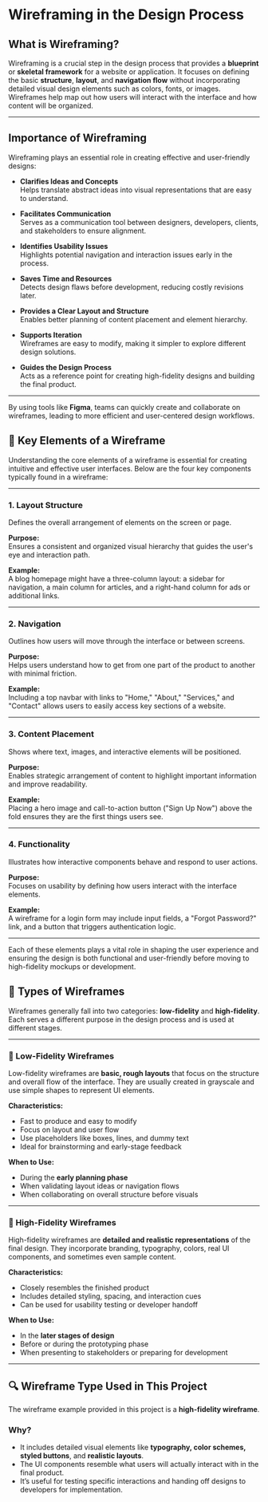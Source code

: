 # Wireframing in the Design Process

## What is Wireframing?

Wireframing is a crucial step in the design process that provides a **blueprint** or **skeletal framework** for a website or application. It focuses on defining the basic **structure**, **layout**, and **navigation flow** without incorporating detailed visual design elements such as colors, fonts, or images. Wireframes help map out how users will interact with the interface and how content will be organized.

---

## Importance of Wireframing

Wireframing plays an essential role in creating effective and user-friendly designs:

- **Clarifies Ideas and Concepts**  
  Helps translate abstract ideas into visual representations that are easy to understand.

- **Facilitates Communication**  
  Serves as a communication tool between designers, developers, clients, and stakeholders to ensure alignment.

- **Identifies Usability Issues**  
  Highlights potential navigation and interaction issues early in the process.

- **Saves Time and Resources**  
  Detects design flaws before development, reducing costly revisions later.

- **Provides a Clear Layout and Structure**  
  Enables better planning of content placement and element hierarchy.

- **Supports Iteration**  
  Wireframes are easy to modify, making it simpler to explore different design solutions.

- **Guides the Design Process**  
  Acts as a reference point for creating high-fidelity designs and building the final product.

---

By using tools like **Figma**, teams can quickly create and collaborate on wireframes, leading to more efficient and user-centered design workflows.

## 🔑 Key Elements of a Wireframe

Understanding the core elements of a wireframe is essential for creating intuitive and effective user interfaces. Below are the four key components typically found in a wireframe:

---

### 1. **Layout Structure**

Defines the overall arrangement of elements on the screen or page.

**Purpose:**  
Ensures a consistent and organized visual hierarchy that guides the user's eye and interaction path.

**Example:**  
A blog homepage might have a three-column layout: a sidebar for navigation, a main column for articles, and a right-hand column for ads or additional links.

---

### 2. **Navigation**

Outlines how users will move through the interface or between screens.

**Purpose:**  
Helps users understand how to get from one part of the product to another with minimal friction.

**Example:**  
Including a top navbar with links to "Home," "About," "Services," and "Contact" allows users to easily access key sections of a website.

---

### 3. **Content Placement**

Shows where text, images, and interactive elements will be positioned.

**Purpose:**  
Enables strategic arrangement of content to highlight important information and improve readability.

**Example:**  
Placing a hero image and call-to-action button ("Sign Up Now") above the fold ensures they are the first things users see.

---

### 4. **Functionality**

Illustrates how interactive components behave and respond to user actions.

**Purpose:**  
Focuses on usability by defining how users interact with the interface elements.

**Example:**  
A wireframe for a login form may include input fields, a "Forgot Password?" link, and a button that triggers authentication logic.

---

Each of these elements plays a vital role in shaping the user experience and ensuring the design is both functional and user-friendly before moving to high-fidelity mockups or development.

## 🧱 Types of Wireframes

Wireframes generally fall into two categories: **low-fidelity** and **high-fidelity**. Each serves a different purpose in the design process and is used at different stages.

---

### 🔹 Low-Fidelity Wireframes

Low-fidelity wireframes are **basic, rough layouts** that focus on the structure and overall flow of the interface. They are usually created in grayscale and use simple shapes to represent UI elements.

**Characteristics:**

- Fast to produce and easy to modify
- Focus on layout and user flow
- Use placeholders like boxes, lines, and dummy text
- Ideal for brainstorming and early-stage feedback

**When to Use:**

- During the **early planning phase**
- When validating layout ideas or navigation flows
- When collaborating on overall structure before visuals

---

### 🔸 High-Fidelity Wireframes

High-fidelity wireframes are **detailed and realistic representations** of the final design. They incorporate branding, typography, colors, real UI components, and sometimes even sample content.

**Characteristics:**

- Closely resembles the finished product
- Includes detailed styling, spacing, and interaction cues
- Can be used for usability testing or developer handoff

**When to Use:**

- In the **later stages of design**
- Before or during the prototyping phase
- When presenting to stakeholders or preparing for development

---

## 🔍 Wireframe Type Used in This Project

The wireframe example provided in this project is a **high-fidelity wireframe**.

### Why?

- It includes detailed visual elements like **typography, color schemes, styled buttons**, and **realistic layouts**.
- The UI components resemble what users will actually interact with in the final product.
- It’s useful for testing specific interactions and handing off designs to developers for implementation.
